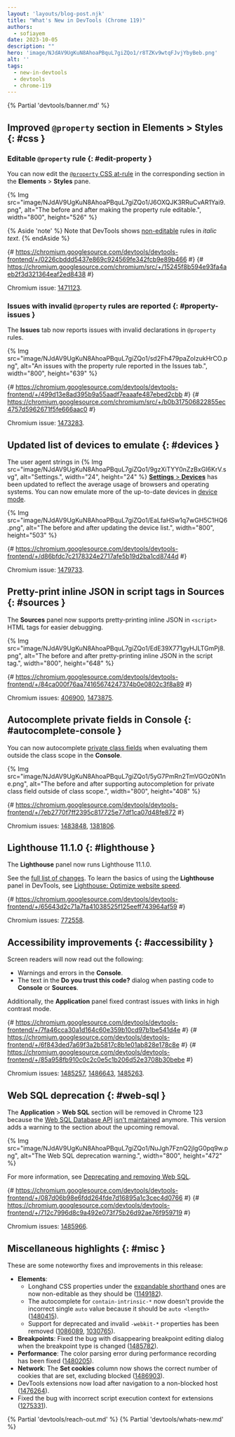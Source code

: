 ```yaml
---
layout: 'layouts/blog-post.njk'
title: "What's New in DevTools (Chrome 119)"
authors:
  - sofiayem
date: 2023-10-05
description: ""
hero: 'image/NJdAV9UgKuN8AhoaPBquL7giZQo1/r8TZKv9wtqFJvjYbyBeb.png'
alt: ''
tags:
  - new-in-devtools
  - devtools
  - chrome-119
---
```

<!--image/dPDCek3EhZgLQPGtEG3y0fTn4v82/gctGASDKBFTUtOQqVq2H.png  -->

{% Partial 'devtools/banner.md' %}

<!-- $contentStart -->

## Improved `@property` section in Elements > Styles {: #css }

### Editable `@property` rule {: #edit-property }

You can now edit the [`@property` CSS at-rule](https://web.dev/at-property/) in the corresponding section in the **Elements** > **Styles** pane.

{% Img src="image/NJdAV9UgKuN8AhoaPBquL7giZQo1/J6OXQJK3RRuCvAR1Yai9.png", alt="The before and after making the property rule editable.", width="800", height="526" %}

{% Aside 'note' %}
Note that DevTools shows [non-editable](/docs/devtools/css/issues/#non-editable) rules in *italic text*.
{% endAside %}

{# https://chromium.googlesource.com/devtools/devtools-frontend/+/0226cbddd5437e869c924569fe342fcb9e89b466 #}
{# https://chromium.googlesource.com/chromium/src/+/15245f8b594e93fa4aeb2f3d321364eaf2ed8438 #}

Chromium issue: [1471123](https://crbug.com/1471123).

### Issues with invalid `@property` rules are reported {: #property-issues }

The **Issues** tab now reports issues with invalid declarations in `@property` rules.

{% Img src="image/NJdAV9UgKuN8AhoaPBquL7giZQo1/sd2Fh479paZoIzukHrCO.png", alt="An issues with the property rule reported in the Issues tab.", width="800", height="639" %}

{# https://chromium.googlesource.com/devtools/devtools-frontend/+/499d13e8ad395b9a55aadf7eaaafe487ebed2cbb #}
{# https://chromium.googlesource.com/chromium/src/+/b0b317506822855ec4757d5962671f5fe666aac0 #}

Chromium issue: [1473283](https://crbug.com/1473283).

## Updated list of devices to emulate {: #devices }

The user agent strings in {% Img src="image/NJdAV9UgKuN8AhoaPBquL7giZQo1/9gzXiTYY0nZzBxGI6KrV.svg", alt="Settings.", width="24", height="24" %} [**Settings** > **Devices**](/docs/devtools/settings/devices/) has been updated to reflect the average usage of browsers and operating systems. You can now emulate more of the up-to-date devices in [device mode](/docs/devtools/device-mode/).

{% Img src="image/NJdAV9UgKuN8AhoaPBquL7giZQo1/EaLfaHSw1q7wGH5C1HQ6.png", alt="The before and after updating the device list.", width="800", height="503" %}

{# https://chromium.googlesource.com/devtools/devtools-frontend/+/d86bfdc7c2178324e2717afe5b19d2ba1cd8744d #}

Chromium issue: [1479733](https://crbug.com/1479733).

## Pretty-print inline JSON in script tags in Sources {: #sources }

The **Sources** panel now supports pretty-printing inline JSON in `<script>` HTML tags for easier debugging.

{% Img src="image/NJdAV9UgKuN8AhoaPBquL7giZQo1/EdE39X771gyHJLTGmPj8.png", alt="The before and after pretty-printing inline JSON in the script tag.", width="800", height="648" %}

{# https://chromium.googlesource.com/devtools/devtools-frontend/+/84ca000f76aa74165674247374b0e0802c3f8a89 #}

Chromium issues: [406900](https://crbug.com/406900), [1473875](https://crbug.com/1473875).

## Autocomplete private fields in Console {: #autocomplete-console }

You can now autocomplete [private class fields](https://developer.mozilla.org/docs/Web/JavaScript/Reference/Classes/Public_class_fields) when evaluating them outside the class scope in the **Console**.

{% Img src="image/NJdAV9UgKuN8AhoaPBquL7giZQo1/5yG7PmRn2TmVGOz0N1ne.png", alt="The before and after supporting autocompletion for private class field outside of class scope.", width="800", height="408" %}

{# https://chromium.googlesource.com/devtools/devtools-frontend/+/7eb2770f7ff2395c817725e77df1ca07d48fe872 #}

Chromium issues: [1483848](https://crbug.com/1483848), [1381806](https://crbug.com/1381806).

## Lighthouse 11.1.0 {: #lighthouse }

The **Lighthouse** panel now runs Lighthouse 11.1.0.

See the [full list of changes](https://github.com/GoogleChrome/lighthouse/releases/tag/v11.1.0). To learn the basics of using the **Lighthouse** panel in DevTools, see [Lighthouse: Optimize website speed](/docs/devtools/lighthouse/).

{# https://chromium.googlesource.com/devtools/devtools-frontend/+/65643d2c71a7fa41038525f125eeff743964af59 #}

Chromium issues: [772558](https://crbug.com/772558).

## Accessibility improvements {: #accessibility }

Screen readers will now read out the following:

- Warnings and errors in the **Console**.
- The text in the **Do you trust this code?** dialog when pasting code to **Console** or **Sources**.

Additionally, the **Application** panel fixed contrast issues with links in high contrast mode.

{# https://chromium.googlesource.com/devtools/devtools-frontend/+/7fa46cca30a1d164c60e359b10cd97b1be541d4e #}
{# https://chromium.googlesource.com/devtools/devtools-frontend/+/6f843ded7a69f3a2b5817c8b1e01ab828e178c8e #}
{# https://chromium.googlesource.com/devtools/devtools-frontend/+/85a958fb910c0c2c0e5c1b206d52e3708b30bebe #}

Chromium issues: [1485257](https://crbug.com/1485257), [1486643](https://crbug.com/1486643), [1485263](https://crbug.com/1485263).

## Web SQL deprecation {: #web-sql }

The **Application** > **Web SQL** section will be removed in Chrome 123 because the [Web SQL Database API](https://www.w3.org/TR/webdatabase/) [isn't maintained](https://www.w3.org/TR/webdatabase/#status-of-this-document) anymore. This version adds a warning to the section about the upcoming removal.

{% Img src="image/NJdAV9UgKuN8AhoaPBquL7giZQo1/NuJgh7FznQ2jlgG0pq9w.png", alt="The Web SQL deprecation warning.", width="800", height="472" %}

For more information, see [Deprecating and removing Web SQL](/blog/deprecating-web-sql/).

{# https://chromium.googlesource.com/devtools/devtools-frontend/+/087d06b98e6fdd264fde7d16895a1c3cec4d0766 #}
{# https://chromium.googlesource.com/devtools/devtools-frontend/+/712c7996d8c9a492e073f75b26d92ae76f959719 #}

Chromium issues: [1485966](https://crbug.com/1485966).

## Miscellaneous highlights {: #misc }

These are some noteworthy fixes and improvements in this release:

- **Elements**:
  - Longhand CSS properties under the [expandable shorthand](/docs/devtools/css/issues/#shorthand) ones are now non-editable as they should be ([1149182](https://crbug.com/1149182)).
  - The autocomplete for `contain-intrinsic-*` now doesn't provide the incorrect single `auto` value because it should be `auto <length>` ([1480415](https://crbug.com/1480415)).
  - Support for deprecated and invalid `-webkit-*` properties has been removed ([1086089](https://crbug.com/1086089), [1030765](https://crbug.com/1030765)).
- **Breakpoints**: Fixed the bug with disappearing breakpoint editing dialog when the breakpoint type is changed ([1485782](https://crbug.com/1485782)).
- **Performance**: The color parsing error during performance recording has been fixed ([1480205](https://crbug.com/1480205)).
- **Network**: The **Set cookies** column now shows the correct number of cookies that are set, excluding blocked ([1486903](https://crbug.com/1486903)).
- DevTools extensions now load after navigation to a non-blocked host ([1476264](https://crbug.com/1476264)).
- Fixed the bug with incorrect script execution context for extensions ([1275331](https://crbug.com/1275331)).

<!-- $contentEnd -->

{% Partial 'devtools/reach-out.md' %}
{% Partial 'devtools/whats-new.md' %}

